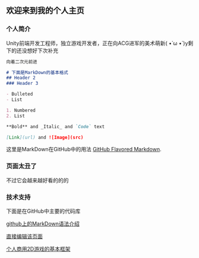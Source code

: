 ## 欢迎来到我的个人主页

### 个人简介

Unity前端开发工程师，独立游戏开发者，正在向ACG进军的美术萌新( •̀ ω •́ )y剩下的还没想好下次补充

```markdown
向着二次元前进

# 下面是MarkDown的基本格式
## Header 2
### Header 3

- Bulleted
- List

1. Numbered
2. List

**Bold** and _Italic_ and `Code` text

[Link](url) and ![Image](src)
```

这里是MarkDown在GitHub中的用法 [GitHub Flavored Markdown](https://guides.github.com/features/mastering-markdown/ "跳转").

### 页面太丑了

不过它会越来越好看的的的

### 技术支持

下面是在GitHub中主要的代码库

[github上的MarkDown语法介绍](https://github.com/guodongxiaren/README "跳转")

[直接编辑该页面](https://github.com/jousonren/jousonren.github.io/edit/master/README.md "跳转")

[个人商用2D游戏的基本框架](https://github.com/jousonren/FrameworkIn2DProject "跳转")
